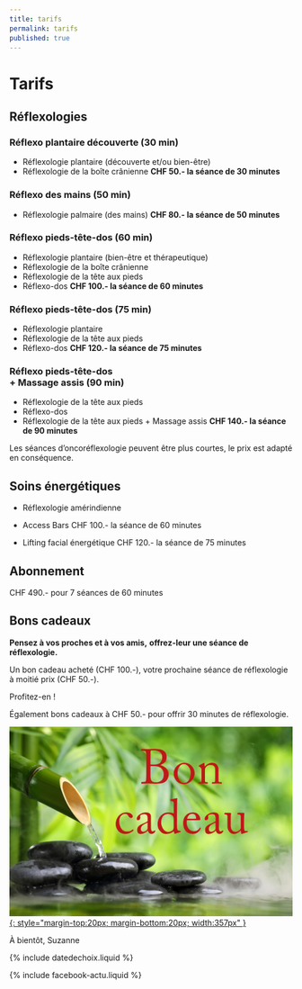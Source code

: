 ```yaml
---
title: tarifs
permalink: tarifs
published: true
---
```


# Tarifs

## Réflexologies

### Réflexo plantaire découverte (30 min)
- Réflexologie plantaire (découverte et/ou bien-être)
- Réflexologie de la boîte crânienne
**CHF 50.- la séance de 30 minutes**

### Réflexo des mains (50 min)
- Réflexologie palmaire (des mains)
**CHF 80.- la séance de 50 minutes**

### Réflexo pieds-tête-dos (60 min)
- Réflexologie plantaire (bien-être et thérapeutique)
- Réflexologie de la boîte crânienne
- Réflexologie de la tête aux pieds
- Réflexo-dos
**CHF 100.- la séance de 60 minutes**

### Réflexo pieds-tête-dos (75 min)
- Réflexologie plantaire
- Réflexologie de la tête aux pieds
- Réflexo-dos
**CHF 120.- la séance de 75 minutes**

### Réflexo pieds-tête-dos<br/>+ Massage assis (90 min)
- Réflexologie de la tête aux pieds
- Réflexo-dos
- Réflexologie de la tête aux pieds + Massage assis
**CHF 140.- la séance de 90 minutes**

Les séances d’oncoréflexologie peuvent être plus courtes,
le prix est adapté en conséquence.

## Soins énergétiques

- Réflexologie amérindienne
- Access Bars
CHF 100.- la séance de 60 minutes

- Lifting facial énergétique
CHF 120.- la séance de 75 minutes

## Abonnement

CHF 490.- pour 7 séances de 60 minutes

## Bons cadeaux

**Pensez à vos proches et à vos amis,**
**offrez-leur une séance de réflexologie.**

Un bon cadeau acheté (CHF 100.-), votre prochaine
séance de réflexologie à moitié prix (CHF 50.-).

Profitez-en !

Également bons cadeaux à CHF 50.-
pour offrir 30 minutes de réflexologie.

[![Bons-cadeaux](./images/bon-cadeau.jpg){: style="margin-top:20px; margin-bottom:20px; width:357px" }](./bons-cadeaux)

À bientôt, Suzanne

{% include datedechoix.liquid %}

{% include facebook-actu.liquid %}
